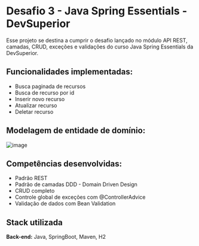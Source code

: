 # Desafio 3 - Java Spring Essentials - DevSuperior

Esse projeto se destina a cumprir o desafio lançado no módulo API REST, camadas, CRUD, exceções e validações do curso Java Spring Essentials da DevSuperior.

## Funcionalidades implementadas:
- Busca paginada de recursos
- Busca de recurso por id
- Inserir novo recurso
- Atualizar recurso
- Deletar recurso

## Modelagem de entidade de domínio:
![image](https://github.com/carlucios/Desafio3-CRUD-clientes/assets/74221460/fcc6ba2c-f55d-46f3-825c-31421a9bab86)

## Competências desenvolvidas:
- Padrão REST
- Padrão de camadas DDD - Domain Driven Design
- CRUD completo
- Controle global de exceções com @ControllerAdvice
- Validação de dados com Bean Validation

## Stack utilizada

**Back-end:** Java, SpringBoot, Maven, H2
